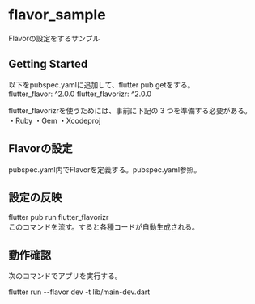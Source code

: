# flavor_sample

Flavorの設定をするサンプル

## Getting Started

以下をpubspec.yamlに追加して、flutter pub getをする。  
flutter_flavor: ^2.0.0
flutter_flavorizr: ^2.0.0  
  
flutter_flavorizrを使うためには、事前に下記の 3 つを準備する必要がある。  
・Ruby
・Gem
・Xcodeproj  
  

## Flavorの設定  
  
pubspec.yaml内でFlavorを定義する。pubspec.yaml参照。  
  
## 設定の反映  
  
flutter pub run flutter_flavorizr  
このコマンドを流す。すると各種コードが自動生成される。  

  
## 動作確認  
  
次のコマンドでアプリを実行する。  
  
flutter run --flavor dev -t lib/main-dev.dart


